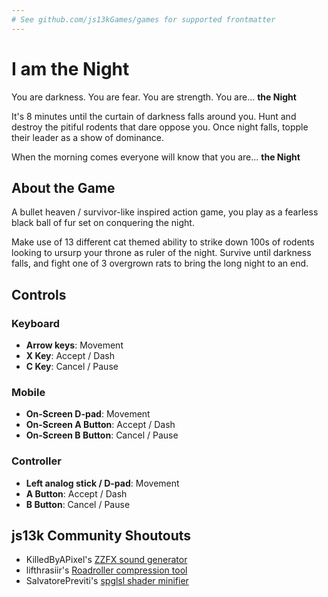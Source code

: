 ```yaml
---
# See github.com/js13kGames/games for supported frontmatter
---
```

# I am the Night
You are darkness. You are fear. You are strength. You are... **the Night**

It's 8 minutes until the curtain of darkness falls around you.
Hunt and destroy the pitiful rodents that dare oppose you.
Once night falls, topple their leader as a show of dominance.

When the morning comes everyone will know that you are... **the Night**

## About the Game
A bullet heaven / survivor-like inspired action game, you play as a fearless black ball of fur set on conquering the night.

Make use of 13 different cat themed ability to strike down 100s of rodents looking to ursurp your throne as ruler of the night. Survive until darkness falls, and fight one of 3 overgrown rats to bring the long night to an end.

## Controls
### Keyboard
- **Arrow keys**: Movement
- **X Key**: Accept / Dash
- **C Key**: Cancel / Pause

### Mobile
- **On-Screen D-pad**: Movement
- **On-Screen A Button**: Accept / Dash
- **On-Screen B Button**: Cancel / Pause

### Controller
- **Left analog stick / D-pad**: Movement
- **A Button**: Accept / Dash
- **B Button**: Cancel / Pause


## js13k Community Shoutouts
- KilledByAPixel's [ZZFX sound generator](https://github.caom/KilledByAPixel/ZzFX)
- lifthrasiir's [Roadroller compression tool](https://github.com/lifthrasiir/roadroller)
- SalvatorePreviti's [spglsl shader minifier](https://github.com/SalvatorePreviti/spglsl)